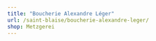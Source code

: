 ```yaml
---
title: "Boucherie Alexandre Léger"
url: /saint-blaise/boucherie-alexandre-leger/
shop: Metzgerei
---
```

